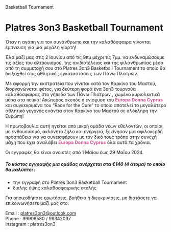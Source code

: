 <!DOCTYPE html>
<html lang="el">
<head>
    <meta charset="UTF-8">
    <meta name="viewport" content="width=device-width, initial-scale=1.0">
    Basketball Tournament
</head>
<body>
    <h1>Platres 3on3 Basketball Tournament </h1>
    <p>
 Όταν η αγάπη για τον συνάνθρωπο και την καλαθόσφαιρα γίνονται έμπνευση για μια μεγάλη γιορτή!
    
 Έλα μαζί μας στις 2 Ιουνίου από τις 9πμ μέχρι τις 7μμ. να ενδυναμώσουμε τις αξίες του αλτρουισμού, της ανιδιοτέλειας και της φιλανθρωπίας μέσα από τη συμμετοχή σου στο Platres 3on3 Basketball Tournament το οποίο θα διεξαχθεί                στις αθλητικές εγκαταστάσεις των Πάνω Πλατρών.
  
Με αφορμή την εκστρατεία που γίνεται κατά τον Καρκίνο του Μαστού, διοργανώνεται φέτος, για δεύτερη φορά ένα 3on3 τουρνούα καλαθόσφαιρας στο γήπεδο των Πάνω Πλατρων , χωμένο κυριολεκτικά μέσα στα πεύκα! Απώτερος σκοπός η ενίσχυση του <span style="color: #CB5996; font-weight: bold;">Europa Donna Cyprus</span> και συγκεκριμένα του “Race for the Cure” το οποίο αποτελεί το μεγαλύτερο αθλητικό γεγονός ενάντια στον Καρκίνο του Μαστού σε ολόκληρη την Ευρώπη!
   
Η πρωτοβουλία αυτή ηγείται από μικρή ομάδα νέων εθελοντών, οι οποίοι, με ενθουσιασμό, ακλόνητο ζήλο και ενέργεια, ξεκίνησαν μια αφιλοκερδή προσπάθεια για να συνεισφέρουν με τον δικό τους τρόπο στην συνεχή μάχη που έχει αναλάβει <span style="color: #CB5996; font-weight: bold;">Europa Donna Cyprus</span> όλα αυτά τα χρόνια. 
    
Οι εγγραφές θα είναι ανοικτές από 1 Μαίου έως 29 Μαΐου 2024.
    
<h5>Το κόστος εγγραφής μια ομάδας ανέρχεται στα €140 (4 άτομα) το οποίο θα καλύπτει :</h5>
<ul>
    <li>την εγγραφή στο Platres 3on3 Basketball Tournament</li> 
    <li>διπλής όψης καλαθοσφαιρικής στολής</li>
</ul>  
Για οποιεσδήποτε ερωτήσεις, βοήθεια ή διευκρινίσεις, μη διστάσετε να επικοινωνήσετε μαζί μας στο:
    </p>
    <p>
        Email : <a href="mailto:platres3on3@outlook.com">platres3on3@outlook.com</a><br>
        Phone : 99909580 / 99342037 <br>
        Instagram : platres3on3 
    </p>
</body>
</html>

